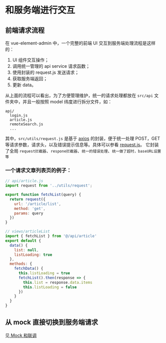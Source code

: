 # 和服务端进行交互

## 前端请求流程

在 vue-element-admin 中，一个完整的前端 UI 交互到服务端处理流程是这样的：

1. UI 组件交互操作；
3. 调用统一管理的 api service 请求函数；
4. 使用封装的 request.js 发送请求；
5. 获取服务端返回；
7. 更新 data。

从上面的流程可以看出，为了方便管理维护，统一的请求处理都放在 `src/api` 文件夹中，并且一般按照 model 纬度进行拆分文件，如：

```
api/
  login.js
  article.js
  remoteSearch.js
  ...
```

其中，`src/utils/request.js` 是基于 [axios](https://github.com/axios/axios) 的封装，便于统一处理 POST，GET 等请求参数，请求头，以及错误提示信息等。具体可以参看 [request.js](https://github.com/PanJiaChen/vue-element-admin/blob/master/src/utils/request.js)。
它封装了全局 `request拦截器`、`respone拦截器`、`统一的错误处理`、`统一做了超时，baseURL设置等`

### 一个请求文章列表页的例子：

```js
// api/article.js
import request from '../utils/request';

export function fetchList(query) {
  return request({
    url: '/article/list',
    method: 'get',
    params: query
  })
}

// views/articleList
import { fetchList } from '@/api/article'
export default {
  data() {
    list: null,
    listLoading: true
  },
  methods: {
    fetchData() {
      this.listLoading = true
      fetchList().then(response => {
        this.list = response.data.items
        this.listLoading = false
      })
    }
  }
}
```


## 从 mock 直接切换到服务端请求
见[ Mock 和联调](mock-api.md)

